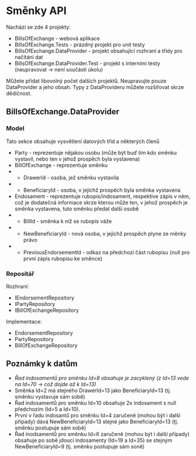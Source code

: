 # Směnky API

Nachází se zde 4 projekty:

- BillsOfExchange - webová aplikace
- BillsOfExchange.Tests - prázdný projekt pro unit testy
- BillsOfExchange.DataProvider - projekt obsahující rozhraní a třídy pro načítání dat
- BillsOfExchange.DataProvider.Test - projekt s interními testy (neupravovat -> není součástí úkolu)

Můžete přidat libovolný počet dalších projektů. Neupravujte pouze DataProvider a jeho obsah. Typy z DataProvideru můžete rozšiřovat skrze dědičnost.

## BillsOfExchange.DataProvider

### Model

Tato sekce obsahuje vysvětlení datových tříd a některých členů

- Party - reprezentuje nějakou osobu (může být buď tím kdo směnku vystavil, nebo ten v jehož prospěch byla vystavena)
- BillOfExchange - reprezentuje směnku
- - DrawerId - osoba, jež směnku vystavila
- - BeneficiaryId - osoba, v jejíchž prospěch byla směnka vystavena
- Endosament - reprezentuje rubopis/indosament, respektive zápis v něm, což je dodatečná informace skrze kterou může ten, v jehož prospěch je směnka vystavena, tuto směnku předat další osobě
- - BillId - směnka k níž se rubopis váže
- - NewBeneficiaryId - nová osoba, v jejíchž prospěch plyne ze měnky právo
- - PreviousEndorsementId - odkaz na předchozí část rubopisu (null pro první zápis rubopisu ke směnce)

### Repositář

Rozhraní:

- IEndorsementRepository
- IPartyRepository
- IBillOfExchangeRepository

Implementace:

- EndorsementRepository
- PartyRepository
- BillOfExchangeRepository

## Poznámky k datům

- _Řad indosamentů pro směnku Id=8 obsahuje je zacyklený (z Id=13 vede na Id=70 -> což dojde až k Id=13)_
- Směnka Id=2 má stejného DrawerId=13 jako BeneficiaryId=13 (tj. směnku vystavuje sám sobě)
- Řad indosamentů pro směnku Id=10 obsahuje 2x indosament s null předchozím (Id=5 a Id=10).
- První v řadu indosantů pro směnku Id=4 zaručeně (mohou být i další případy) dává NewBeneficiaryId=13 stejné jako BeneficiaryId=13 (tj. směnku postupuje sám sobě)
- Řad inodsamentů pro směnku Id=6 zaručeně (mohou být i další případy) obsahuje po sobě jdoucí indosamenty (Id=19 a Id=35) se stejným NewBeneficiaryId=9 (tj. směnku postupuje sám soně)
